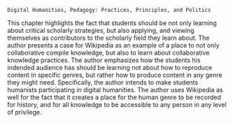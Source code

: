 	Digital Humanities, Pedagogy: Practices, Principles, and Politics

This chapter highlights the fact that students should be not only learning about critical scholarly strategies, but also applying, and viewing themselves as contributors to the scholarly field they learn about. The author presents a case for Wikipedia as an example of a place to not only collaborative compile knowledge, but also to learn about collaborative knowledge practices. The author emphasizes how the students his indended audience has should be learning not about how to reproduce content in specific genres, but rather how to produce content in any genre they might need. Specifically, the author intends to make students humanists participating in digital humanities. The author uses Wikipedia as well for the fact that it creates a place for the human genre to be recorded for history, and for all knowledge to be accessible to any person in any level of privilege.